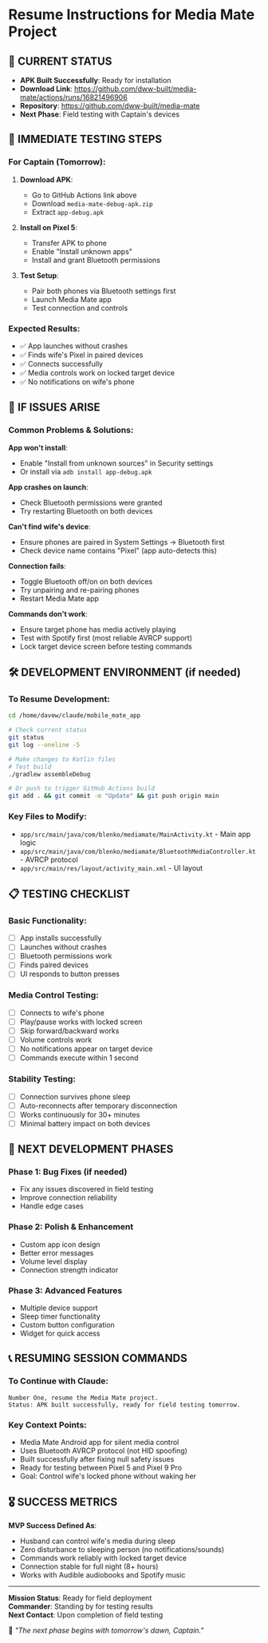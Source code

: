 # Resume Instructions for Media Mate Project

## 🚀 CURRENT STATUS
- **APK Built Successfully**: Ready for installation
- **Download Link**: https://github.com/dww-built/media-mate/actions/runs/16821496906
- **Repository**: https://github.com/dww-built/media-mate
- **Next Phase**: Field testing with Captain's devices

## 📱 IMMEDIATE TESTING STEPS

### For Captain (Tomorrow):
1. **Download APK**:
   - Go to GitHub Actions link above
   - Download `media-mate-debug-apk.zip`
   - Extract `app-debug.apk`

2. **Install on Pixel 5**:
   - Transfer APK to phone
   - Enable "Install unknown apps" 
   - Install and grant Bluetooth permissions

3. **Test Setup**:
   - Pair both phones via Bluetooth settings first
   - Launch Media Mate app
   - Test connection and controls

### Expected Results:
- ✅ App launches without crashes
- ✅ Finds wife's Pixel in paired devices  
- ✅ Connects successfully
- ✅ Media controls work on locked target device
- ✅ No notifications on wife's phone

## 🔧 IF ISSUES ARISE

### Common Problems & Solutions:

**App won't install**:
- Enable "Install from unknown sources" in Security settings
- Or install via `adb install app-debug.apk`

**App crashes on launch**:
- Check Bluetooth permissions were granted
- Try restarting Bluetooth on both devices

**Can't find wife's device**:
- Ensure phones are paired in System Settings → Bluetooth first
- Check device name contains "Pixel" (app auto-detects this)

**Connection fails**:
- Toggle Bluetooth off/on on both devices
- Try unpairing and re-pairing phones
- Restart Media Mate app

**Commands don't work**:
- Ensure target phone has media actively playing
- Test with Spotify first (most reliable AVRCP support)
- Lock target device screen before testing commands

## 🛠️ DEVELOPMENT ENVIRONMENT (if needed)

### To Resume Development:
```bash
cd /home/davew/claude/mobile_mate_app

# Check current status
git status
git log --oneline -5

# Make changes to Kotlin files
# Test build
./gradlew assembleDebug

# Or push to trigger GitHub Actions build
git add . && git commit -m "Update" && git push origin main
```

### Key Files to Modify:
- `app/src/main/java/com/blenko/mediamate/MainActivity.kt` - Main app logic
- `app/src/main/java/com/blenko/mediamate/BluetoothMediaController.kt` - AVRCP protocol
- `app/src/main/res/layout/activity_main.xml` - UI layout

## 📋 TESTING CHECKLIST

### Basic Functionality:
- [ ] App installs successfully
- [ ] Launches without crashes
- [ ] Bluetooth permissions work
- [ ] Finds paired devices
- [ ] UI responds to button presses

### Media Control Testing:
- [ ] Connects to wife's phone
- [ ] Play/pause works with locked screen
- [ ] Skip forward/backward works
- [ ] Volume controls work
- [ ] No notifications appear on target device
- [ ] Commands execute within 1 second

### Stability Testing:
- [ ] Connection survives phone sleep
- [ ] Auto-reconnects after temporary disconnection
- [ ] Works continuously for 30+ minutes
- [ ] Minimal battery impact on both devices

## 🔄 NEXT DEVELOPMENT PHASES

### Phase 1: Bug Fixes (if needed)
- Fix any issues discovered in field testing
- Improve connection reliability
- Handle edge cases

### Phase 2: Polish & Enhancement
- Custom app icon design
- Better error messages
- Volume level display
- Connection strength indicator

### Phase 3: Advanced Features
- Multiple device support
- Sleep timer functionality
- Custom button configuration
- Widget for quick access

## 📞 RESUMING SESSION COMMANDS

### To Continue with Claude:
```
Number One, resume the Media Mate project. 
Status: APK built successfully, ready for field testing tomorrow.
```

### Key Context Points:
- Media Mate Android app for silent media control
- Uses Bluetooth AVRCP protocol (not HID spoofing)
- Built successfully after fixing null safety issues
- Ready for testing between Pixel 5 and Pixel 9 Pro
- Goal: Control wife's locked phone without waking her

## 🎖️ SUCCESS METRICS

**MVP Success Defined As**:
- Husband can control wife's media during sleep
- Zero disturbance to sleeping person (no notifications/sounds)
- Commands work reliably with locked target device
- Connection stable for full night (8+ hours)
- Works with Audible audiobooks and Spotify music

---

**Mission Status**: Ready for field deployment  
**Commander**: Standing by for testing results  
**Next Contact**: Upon completion of field testing  

🖖 *"The next phase begins with tomorrow's dawn, Captain."*